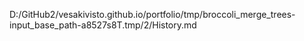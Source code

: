 D:/GitHub2/vesakivisto.github.io/portfolio/tmp/broccoli_merge_trees-input_base_path-a8527s8T.tmp/2/History.md